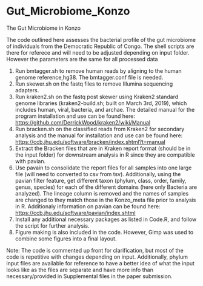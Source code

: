 # Gut_Microbiome_Konzo
The Gut Microbiome in Konzo

The code outlined here assesses the bacterial profile of the gut microbiome of individuals from the Democratic Republic of Congo.
The shell scripts are there for referece and will need to be adjusted depending on input folder. However the parameters are the same for all processed data 

1. Run bmtagger.sh to remove human reads by aligning to the human genome reference,hg38. The bmtagger.conf file is needed. 
2. Run skewer.sh on the fastq files to remove Illumina sequencing adapters. 
3. Run kraken2.sh on the fastq post skewer using Kraken2 standard genome libraries (kraken2-build.sh; built on March 3rd, 2019), which includes human, viral, bacteria, and archae. The detailed manual for the program installation and use can be found here: https://github.com/DerrickWood/kraken2/wiki/Manual
4. Run bracken.sh on the classified reads from Kraken2 for secondary analysis and the manual for installation and use can be found here: https://ccb.jhu.edu/software/bracken/index.shtml?t=manual
5. Extract the Bracken files that are in Kraken report format (should be in the input folder) for downstream analysis in R since they are compatible with pavian. 
6. Use pavain to consolidate the report files for all samples into one large file (will need to converted to csv from tsv). Additionally, using the pavian filter feature, get different taxon (phylum, class, order, family, genus, species) for each of the different domains (here only Bacteria are analyzed). The lineage column is removed and the names of samples are changed to they match those in the Konzo_meta file prior to analysis in R. Additionaly information on pavian can be found here: https://ccb.jhu.edu/software/pavian/index.shtml
7. Install any additional necessary packages as listed in Code.R, and follow the script for further analysis.
8. Figure making is also included in the code. However, Gimp was used to combine some figures into a final layout. 

Note: The code is commented up front for clarification, but most of the code is repetitive with changes depending on input. Additionally, phylum input files are available for reference to have a better idea of what the input looks like as the files are separate and have more info than necessary/provided in Supplemental files in the paper submission. 
